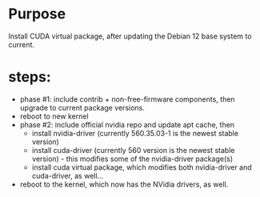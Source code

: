# Purpose

Install CUDA virtual package, after updating the Debian 12 base system to current.

# steps:

* phase #1: include contrib + non-free-firmware components, then upgrade to current package versions.
* reboot to new kernel
* phase #2: include official nvidia repo and update apt cache, then
  * install nvidia-driver (currently 560.35.03-1 is the newest stable version)
  * install cuda-driver (currently 560 version is the newest stable version) - this modifies some of the nvidia-driver package(s)
  * install cuda virtual package, which modifies both nvidia-driver and cuda-driver, as well...
* reboot to the kernel, which now has the NVidia drivers, as well.

